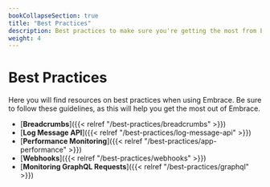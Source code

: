 ```yaml
---
bookCollapseSection: true
title: "Best Practices"
description: Best practices to make sure you're getting the most from Embrace
weight: 4
---
```


# Best Practices

Here you will find resources on best practices when using Embrace.
Be sure to follow these guidelines, as this will help you get the most out of Embrace.

* [**Breadcrumbs**]({{< relref "/best-practices/breadcrumbs" >}})
* [**Log Message API**]({{< relref "/best-practices/log-message-api" >}})
* [**Performance Monitoring**]({{< relref "/best-practices/app-performance" >}})
* [**Webhooks**]({{< relref "/best-practices/webhooks" >}})
* [**Monitoring GraphQL Requests**]({{< relref "/best-practices/graphql" >}})
